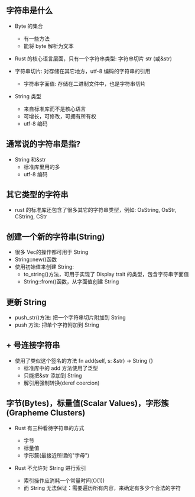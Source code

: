 ## 字符串是什么

- Byte 的集合

  - 有一些方法
  - 能将 byte 解析为文本

- Rust 的核心语言层面，只有一个字符串类型: 字符串切片 str (或&str)
- 字符串切片: 对存储在其它地方，utf-8 编码的字符串的引用

  - 字符串字面值: 存储在二进制文件中，也是字符串切片

- String 类型
  - 来自标准库而不是核心语言
  - 可增长，可修改，可拥有所有权
  - utf-8 编码

## 通常说的字符串是指?

- String 和&str
  - 标准库里用的多
  - utf-8 编码

## 其它类型的字符串

- rust 的标准库还包含了很多其它的字符串类型，例如: OsString, OsStr, CString, CStr

## 创建一个新的字符串(String)

- 很多 Vec<T>的操作都可用于 String
- String::new()函数
- 使用初始值来创建 String:
  - to_string()方法，可用于实现了 Display trait 的类型，包含字符串字面值
  - String::from()函数，从字面值创建 String

## 更新 String

- push_str()方法: 把一个字符串切片附加到 String
- push 方法: 把单个字符附加到 String

## + 号连接字符串

- 使用了类似这个签名的方法 fn add(self, s: &str) -> String {}
  - 标准库中的 add 方法使用了泛型
  - 只能把&str 添加到 String
  - 解引用强制转换(deref coercion)

## 字节(Bytes)，标量值(Scalar Values)，字形簇(Grapheme Clusters)

- Rust 有三种看待字符串的方式

  - 字节
  - 标量值
  - 字形簇(最接近所谓的"字母")

- Rust 不允许对 String 进行索引
  - 索引操作应消耗一个常量时间(O(1))
  - 而 String 无法保证：需要遍历所有内容，来确定有多少个合法的字符
